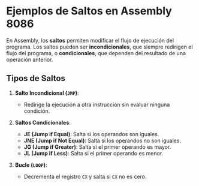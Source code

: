 # Ejemplos de Saltos en Assembly 8086

En Assembly, los **saltos** permiten modificar el flujo de ejecución del programa. Los saltos pueden ser **incondicionales**, que siempre redirigen el flujo del programa, o **condicionales**, que dependen del resultado de una operación anterior.

## Tipos de Saltos

1. **Salto Incondicional (`JMP`)**:
   - Redirige la ejecución a otra instrucción sin evaluar ninguna condición.

2. **Saltos Condicionales**:
   - **JE (Jump if Equal)**: Salta si los operandos son iguales.
   - **JNE (Jump if Not Equal)**: Salta si los operandos no son iguales.
   - **JG (Jump if Greater)**: Salta si el primer operando es mayor.
   - **JL (Jump if Less)**: Salta si el primer operando es menor.

3. **Bucle (`LOOP`)**:
   - Decrementa el registro `CX` y salta si `CX` no es cero.